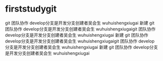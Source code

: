 # firststudygit
git 团队协作
develop分支是开发分支创建者吴会生
wuhuishengxiugai
新建
git 团队协作
develop分支是开发分支创建者吴会生
wuhuishengxiugaigit 团队协作
develop分支是开发分支创建者吴会生
wuhuishengxiugai
新建
git 团队协作
develop分支是开发分支创建者吴会生
wuhuishengxiugaigit 团队协作
develop分支是开发分支创建者吴会生
wuhuishengxiugai
新建
git 团队协作
develop分支是开发分支创建者吴会生
wuhuishengxiugai
